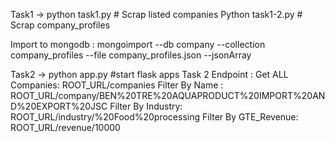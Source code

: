 Task1 -> python task1.py # Scrap listed companies
	 Python task1-2.py # Scrap company_profiles

Import to mongodb :  mongoimport --db company --collection company_profiles --file company_profiles.json --jsonArray

Task2 -> python app.py #start flask apps
Task 2 Endpoint :
Get ALL Companies: ROOT_URL/companies
Filter By Name : ROOT_URL/company/BEN%20TRE%20AQUAPRODUCT%20IMPORT%20AND%20EXPORT%20JSC
Filter By Industry: ROOT_URL/industry/%20Food%20processing
Filter By GTE_Revenue: ROOT_URL/revenue/10000


	
